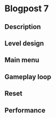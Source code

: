# Blogpost 7 #
## Description ##
## Level design ##
## Main menu ##
## Gameplay loop ##
## Reset ##
## Performance ##
